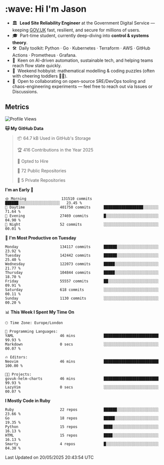 <h1 align="left" id="jason-title">:wave: Hi I'm Jason</h1>

- 🏛️ &nbsp;**Lead Site Reliability Engineer** at the Government Digital Service — keeping [GOV.UK](https://www.gov.uk/) fast, resilient, and secure for millions of users.  
- 🎓 &nbsp;Part-time student, currently deep-diving into **control & systems theory**.  
- 🛠️ &nbsp;Daily toolkit: Python · Go · Kubernetes · Terraform · AWS · GitHub Actions · Prometheus · Grafana.  
- 🌱 &nbsp;Keen on AI-driven automation, sustainable tech, and helping teams reach flow state quickly.  
- 🧩 &nbsp;Weekend hobbyist: mathematical modelling & coding puzzles (often with cheering toddlers 👶👶). 
- 🤝 &nbsp;Open to collaborating on open-source SRE/DevOps tooling and chaos-engineering experiments — feel free to reach out via Issues or Discussions.


<h2>Metrics</h2>

<!--START_SECTION:waka-->
![Profile Views](http://img.shields.io/badge/Profile%20Views-5-blue)

**🐱 My GitHub Data** 

> 📦 64.7 kB Used in GitHub's Storage 
 > 
> 🏆 416 Contributions in the Year 2025
 > 
> 💼 Opted to Hire
 > 
> 📜 72 Public Repositories 
 > 
> 🔑 5 Private Repositories 
 > 
**I'm an Early 🐤** 

```text
🌞 Morning                131510 commits      ██████░░░░░░░░░░░░░░░░░░░   23.45 % 
🌆 Daytime                401750 commits      ██████████████████░░░░░░░   71.64 % 
🌃 Evening                27469 commits       █░░░░░░░░░░░░░░░░░░░░░░░░   04.90 % 
🌙 Night                  52 commits          ░░░░░░░░░░░░░░░░░░░░░░░░░   00.01 % 
```
📅 **I'm Most Productive on Tuesday** 

```text
Monday                   134117 commits      ██████░░░░░░░░░░░░░░░░░░░   23.92 % 
Tuesday                  142442 commits      ██████░░░░░░░░░░░░░░░░░░░   25.40 % 
Wednesday                122073 commits      █████░░░░░░░░░░░░░░░░░░░░   21.77 % 
Thursday                 104844 commits      █████░░░░░░░░░░░░░░░░░░░░   18.70 % 
Friday                   55557 commits       ██░░░░░░░░░░░░░░░░░░░░░░░   09.91 % 
Saturday                 618 commits         ░░░░░░░░░░░░░░░░░░░░░░░░░   00.11 % 
Sunday                   1130 commits        ░░░░░░░░░░░░░░░░░░░░░░░░░   00.20 % 
```


📊 **This Week I Spent My Time On** 

```text
🕑︎ Time Zone: Europe/London

💬 Programming Languages: 
YAML                     46 mins             █████████████████████████   99.93 % 
Markdown                 0 secs              ░░░░░░░░░░░░░░░░░░░░░░░░░   00.07 % 

🔥 Editors: 
Neovim                   46 mins             █████████████████████████   100.00 % 

🐱‍💻 Projects: 
govuk-helm-charts        46 mins             █████████████████████████   99.93 % 
LazyVim                  0 secs              ░░░░░░░░░░░░░░░░░░░░░░░░░   00.07 % 
```

**I Mostly Code in Ruby** 

```text
Ruby                     22 repos            ██████░░░░░░░░░░░░░░░░░░░   23.66 % 
Go                       18 repos            █████░░░░░░░░░░░░░░░░░░░░   19.35 % 
Python                   15 repos            ████░░░░░░░░░░░░░░░░░░░░░   16.13 % 
HTML                     15 repos            ████░░░░░░░░░░░░░░░░░░░░░   16.13 % 
Smarty                   4 repos             █░░░░░░░░░░░░░░░░░░░░░░░░   04.30 % 
```




 Last Updated on 20/05/2025 20:43:54 UTC
<!--END_SECTION:waka-->

<!-- links -->

[issues page]: https://github.com/jasonBirchall/jasonBirchall/issues "jasonBirchall/issues"
